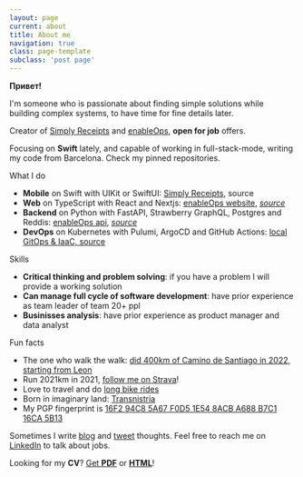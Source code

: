 ```yaml
---
layout: page
current: about
title: About me
navigation: true
class: page-template
subclass: 'post page'
---
```


**Привет!**

I'm someone who is passionate about finding simple solutions while building complex systems, to have time for fine details later.

Creator of [Simply Receipts](https://chenchik.me/simply-receipts.html) and [enableOps](https://enableops.io), **open for job** offers.

Focusing on **Swift** lately, and capable of working in full-stack-mode, writing my code from Barcelona. Check my pinned repositories. 


What I do
- **Mobile** on Swift with UIKit or SwiftUI: [Simply Receipts](https://chenchik.me/simply-receipts.html), source
- **Web** on TypeScript with React and Nextjs: [enableOps website](https://enableops.io), [*source*](https://github.com/enableops/enableops.github.io/tree/main/src/components)
- **Backend** on Python with FastAPI, Strawberry GraphQL, Postgres and Reddis: [enableOps api](), [*source*](https://github.com/enableops/api-service)
- **DevOps** on Kubernetes with Pulumi, ArgoCD and GitHub Actions: [local GitOps & IaaC, source](https://github.com/AndreiChenchik/local-cluster)


Skills
- **Critical thinking and problem solving**: if you have a problem I will provide a working solution
- **Can manage full cycle of software development**: have prior experience as team leader of team 20+ ppl
- **Businisses analysis**: have prior experience as product manager and data analyst


Fun facts
- The one who walk the walk: [did 400km of Camino de Santiago in 2022, starting from Leon](https://storyteller.fit/album/384)
- Run 2021km in 2021, [follow me on Strava](https://www.strava.com/athletes/44250763)!
- Love to travel and do [long bike rides](https://www.strava.com/activities/4836441053)
- Born in imaginary land: [Transnistria](https://en.wikipedia.org/wiki/Transnistria)
- My PGP fingerprint is [16F2 94C8 5A67 F0D5 1E54 8ACB A688 B7C1 16CA 5B13](https://github.com/AndreiChenchik/AndreiChenchik/blob/main/andrei.asc) 


Sometimes I write [blog](https://chenchik.me) and [tweet](https://twitter.com/AndreiChenchik) thoughts. Feel free to reach me on [LinkedIn](https://www.linkedin.com/in/achenchik/) to talk about jobs. 

Looking for my **CV**? [Get **PDF**](https://github.com/AndreiChenchik/AndreiChenchik/releases/latest/download/AndreiChenchik-CV.pdf) or [**HTML**](https://github.com/AndreiChenchik/AndreiChenchik/releases/latest/download/AndreiChenchik-CV.html)!



